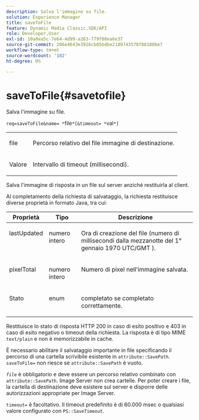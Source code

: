 ```yaml
---
description: Salva l'immagine su file.
solution: Experience Manager
title: saveToFile
feature: Dynamic Media Classic,SDK/API
role: Developer,User
exl-id: 10a8ea5c-7e64-4d99-a263-779f08ea6e37
source-git-commit: 206e4643e3926cb85b4be2189743578f88180be7
workflow-type: tm+mt
source-wordcount: '182'
ht-degree: 0%

---
```


# saveToFile{#savetofile}

Salva l&#39;immagine su file.

`req=saveToFile&name= *`file`*[&timeout= *`val`*]`

<table id="simpletable_5674FD9655FE4CDDB0E5DC8655890A66"> 
 <tr class="strow"> 
  <td class="stentry"> <p><span class="varname"> file</span> </p> </td> 
  <td class="stentry"> <p>Percorso relativo del file immagine di destinazione. </p></td> 
 </tr> 
 <tr class="strow"> 
  <td class="stentry"> <p>Valore <span class="varname"></span> </p></td> 
  <td class="stentry"> <p>Intervallo di timeout (millisecondi). </p></td> 
 </tr> 
</table>

Salva l&#39;immagine di risposta in un file sul server anziché restituirla al client.

Al completamento della richiesta di salvataggio, la richiesta restituisce diverse proprietà in formato Java, tra cui:

<table id="table_8BA8F75A0B7241BAB9B4359F97C21137"> 
 <thead> 
  <tr> 
   <th class="entry"> Proprietà <b></b> </th> 
   <th class="entry"> Tipo <b></b> </th> 
   <th class="entry"> Descrizione <b></b> </th> 
  </tr> 
 </thead>
 <tbody> 
  <tr valign="top"> 
   <td> <p> <span class="codeph"> lastUpdated</span> </p> </td> 
   <td> <p> numero intero </p> </td> 
   <td> <p>Ora di creazione del file (numero di millisecondi dalla mezzanotte del 1° gennaio 1970 UTC/GMT ). </p> </td> 
  </tr> 
  <tr valign="top"> 
   <td> <p> <span class="codeph"> pixelTotal</span> </p> </td> 
   <td> <p> numero intero </p> </td> 
   <td> <p> Numero di pixel nell’immagine salvata. </p> </td> 
  </tr> 
  <tr valign="top"> 
   <td> <p> Stato <span class="codeph"></span> </p> </td> 
   <td> <p> enum </p> </td> 
   <td> <p> <span class="codeph"> completato</span> se completato correttamente. </p> </td> 
  </tr> 
 </tbody> 
</table>

Restituisce lo stato di risposta HTTP 200 in caso di esito positivo e 403 in caso di esito negativo o timeout della richiesta. La risposta è di tipo MIME `text/plain` e non è memorizzabile in cache.

È necessario abilitare il salvataggio importante in file specificando il percorso di una cartella scrivibile esistente in `attribute::SavePath`. `saveToFile=` non riesce se `attribute::SavePath` è vuoto.

*`file`* è obbligatorio e deve essere un percorso relativo combinato con `attribute::SavePath`. Image Server non crea cartelle. Per poter creare i file, la cartella di destinazione deve esistere sul server e disporre delle autorizzazioni appropriate per Image Server.

`timeout=` è facoltativo. Il timeout predefinito è di 60.000 msec o qualsiasi valore configurato con `PS::SaveTimeout`.

